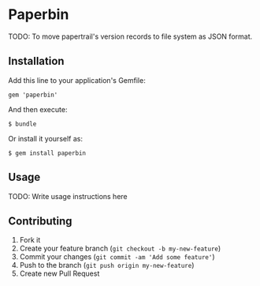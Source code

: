 # Paperbin

TODO: 
To move papertrail's version records to file system as JSON format.

## Installation

Add this line to your application's Gemfile:

    gem 'paperbin'

And then execute:

    $ bundle

Or install it yourself as:

    $ gem install paperbin

## Usage

TODO: Write usage instructions here

## Contributing

1. Fork it
2. Create your feature branch (`git checkout -b my-new-feature`)
3. Commit your changes (`git commit -am 'Add some feature'`)
4. Push to the branch (`git push origin my-new-feature`)
5. Create new Pull Request
